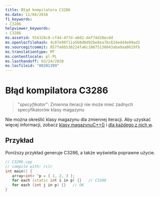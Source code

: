 ```yaml
---
title: Błąd kompilatora C3286
ms.date: 11/04/2016
f1_keywords:
- C3286
helpviewer_keywords:
- C3286
ms.assetid: 554328c8-cf44-4f7d-a8d2-def74d28ecdd
ms.openlocfilehash: 4c87e98f11a560d0d92be8ea7bc624edd4e09ad2
ms.sourcegitcommit: 857fa6b530224fa6c18675138043aba9aa0619fb
ms.translationtype: MT
ms.contentlocale: pl-PL
ms.lasthandoff: 03/24/2020
ms.locfileid: "80201399"
---
```

# <a name="compiler-error-c3286"></a>Błąd kompilatora C3286

> "*specyfikator*": Zmienna iteracji nie może mieć żadnych specyfikatorów klasy magazynu

Nie można określić klasy magazynu dla zmiennej iteracji. Aby uzyskać więcej informacji, zobacz [klasy magazynuC++()](../../cpp/storage-classes-cpp.md) i [dla każdego z nich w](../../dotnet/for-each-in.md).

## <a name="example"></a>Przykład

Poniższy przykład generuje C3286, a także wyświetla poprawne użycie.

```cpp
// C3286.cpp
// compile with: /clr
int main() {
   array<int> ^p = { 1, 2, 3 };
   for each (static int i in p) {}   // C3286
   for each (int j in p) {}   // OK
}
```
